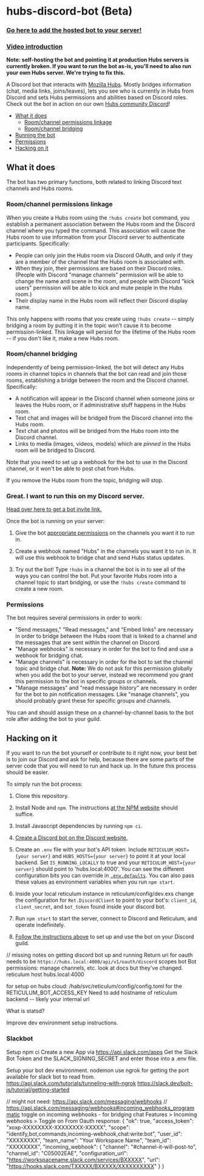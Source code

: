 # hubs-discord-bot (Beta)

### [Go here to add the hosted bot to your server!][invite-page]

### [Video introduction](https://www.youtube.com/watch?v=5HtRJolThZ8)

**Note: self-hosting the bot and pointing it at production Hubs servers is currently broken. If you want to run the bot as-is, you'll need to also run your own Hubs server. We're trying to fix this.**

A Discord bot that interacts with [Mozilla Hubs](https://hubs.mozilla.com). Mostly bridges information (chat, media links, joins/leaves), lets you see who is currently in Hubs from Discord and sets Hubs permissions and abilities based on Discord roles. Check out the bot in action on our own [Hubs community Discord][hubs-discord]!

- [What it does](#what-it-does)
  - [Room/channel permissions linkage](#room-channel-permissions-linkage)
  - [Room/channel bridging](#room-channel-bridging)
- [Running the bot](#great-i-want-to-run-this-on-my-discord-server)
- [Permissions](#permissions)
- [Hacking on it](#hacking-on-it)

## What it does

The bot has two primary functions, both related to linking Discord text channels and Hubs rooms.

### Room/channel permissions linkage

When you create a Hubs room using the `!hubs create` bot command, you establish a permanent association between the Hubs room and the Discord channel where you typed the command. This association will cause the Hubs room to use information from your Discord server to authenticate participants. Specifically:

- People can only join the Hubs room via Discord OAuth, and only if they are a member of the channel that the Hubs room is associated with.
- When they join, their permissions are based on their Discord roles. (People with Discord "manage channels" permission will be able to change the name and scene in the room, and people with Discord "kick users" permission will be able to kick and mute people in the Hubs room.)
- Their display name in the Hubs room will reflect their Discord display name.

This only happens with rooms that you create using `!hubs create` -- simply bridging a room by putting it in the topic won't cause it to become permission-linked. This linkage will persist for the lifetime of the Hubs room -- if you don't like it, make a new Hubs room.

### Room/channel bridging

Independently of being permission-linked, the bot will detect any Hubs rooms in channel topics in channels that the bot can read and join those rooms, establishing a bridge between the room and the Discord channel. Specifically:

- A notification will appear in the Discord channel when someone joins or leaves the Hubs room, or if administrative stuff happens in the Hubs room.
- Text chat and images will be bridged from the Discord channel into the Hubs room.
- Text chat and photos will be bridged from the Hubs room into the Discord channel.
- Links to media (images, videos, models) which are _pinned_ in the Hubs room will be bridged to Discord.

Note that you need to set up a webhook for the bot to use in the Discord channel, or it won't be able to post chat from Hubs.

If you remove the Hubs room from the topic, bridging will stop.

### Great. I want to run this on my Discord server.

[Head over here to get a bot invite link.][invite-page]

Once the bot is running on your server:

1. Give the bot [appropriate permissions](#permissions) on the channels you want it to run in.

2. Create a webhook named "Hubs" in the channels you want it to run in. It will use this webhook to bridge chat and
   send Hubs status updates.

3. Try out the bot! Type `!hubs` in a channel the bot is in to see all of the ways you can control the bot. Put your favorite Hubs room into a channel topic to start bridging, or use the `!hubs create` command to create a new room.

### Permissions

The bot requires several permissions in order to work:

- "Send messages," "Read messages," and "Embed links" are necessary in order to bridge between the Hubs room that is linked to a channel and the messages that are sent within the channel on Discord.
- "Manage webhooks" is necessary in order for the bot to find and use a webhook for bridging chat.
- "Manage channels" is necessary in order for the bot to set the channel topic and bridge chat. **Note:** We do not ask for this permission globally when you add the bot to your server, instead we recommend you grant this permission to the bot in specific groups or channels.
- "Manage messages" and "read message history" are necessary in order for the bot to pin notification messages. Like "manage channels", you should probably grant these for specific groups and channels.

You can and should assign these on a channel-by-channel basis to the bot role after adding the bot to your guild.

## Hacking on it

If you want to run the bot yourself or contribute to it right now, your best bet is to join our Discord and ask for help, because there are some parts of the server code that you will need to run and hack up. In the future this process should be easier.

To simply run the bot process:

1. Clone this repository.

2. Install Node and `npm`. The instructions [at the NPM website][npm] should suffice.

3. Install Javascript dependencies by running `npm ci`.

4. [Create a Discord bot on the Discord website.][discord-docs]

5. Create an `.env` file with your bot's API token. Include `RETICULUM_HOST={your server}` and `HUBS_HOSTS={your server}` to point it at your local backend. Set `IS_RUNNING_LOCALLY` to true and your `RETICULUM_HOST={your server}` should point to 'hubs.local:4000'. You can see the different configuration bits you can override in [`.env.defaults`](./.env.defaults). You can also pass these values as environment variables when you run `npm start`.

6. Inside your local reticulum instance in reticulum/config/dev.exs change the configuration for `Ret.DiscordClient` to point to your bot's: `client_id`, `client_secret`, and `bot_token` found inside your discord bot.

7. Run `npm start` to start the server, connect to Discord and Reticulum, and operate indefinitely.

8. [Follow the instructions above](#usage) to set up and use the bot on your Discord guild.

[npm]: https://nodejs.org/en/
[discord-docs]: https://discordapp.com/developers/docs/intro
[invite-page]: https://hubs.mozilla.com/discord
[hubs-discord]: https://discord.gg/wHmY4nd
[bot-invite]: mailto:hubs@mozilla.com

// missing notes on getting discord bot up and running
Return uri for oauth needs to be `https://hubs.local:4000/api/v1/oauth/discord`
scopes
bot
Bot permissions: manage channels, etc. look at docs but they've changed.
reticulum host
hubs.local:4000

for setup on hubs cloud:
/hab/svc/reticulum/config/config.toml for the RETICULUM_BOT_ACCESS_KEY
Need to add hostname of reticulum backend -- likely your internal url

What is statsd?

Improve dev environment setup instructions.


### Slackbot

Setup npm ci
Create a new App via https://api.slack.com/apps
Get the Slack Bot Token and the SLACK_SIGNING_SECRET and enter those into a .env file.

Setup your bot dev environment.
nodemon
use ngrok for getting the port available for slack bot to read from.
https://api.slack.com/tutorials/tunneling-with-ngrok
https://slack.dev/bolt-js/tutorial/getting-started

// might not need: https://api.slack.com/messaging/webhooks
// https://api.slack.com/messaging/webhooks#incoming_webhooks_programmatic
toggle on incoming webhooks - for bridging chat
Features > Incoming webhooks > Toggle on
From Oauth response:
{
    "ok": true,
    "access_token": "xoxp-XXXXXXXX-XXXXXXXX-XXXXX",
    "scope": "identify,bot,commands,incoming-webhook,chat:write:bot",
    "user_id": "XXXXXXXX",
    "team_name": "Your Workspace Name",
    "team_id": "XXXXXXXX",
    "incoming_webhook": {
        "channel": "#channel-it-will-post-to",
        "channel_id": "C05002EAE",
        "configuration_url": "https://workspacename.slack.com/services/BXXXXX",
        "url": "https://hooks.slack.com/TXXXXX/BXXXXX/XXXXXXXXXX"
    }
}

